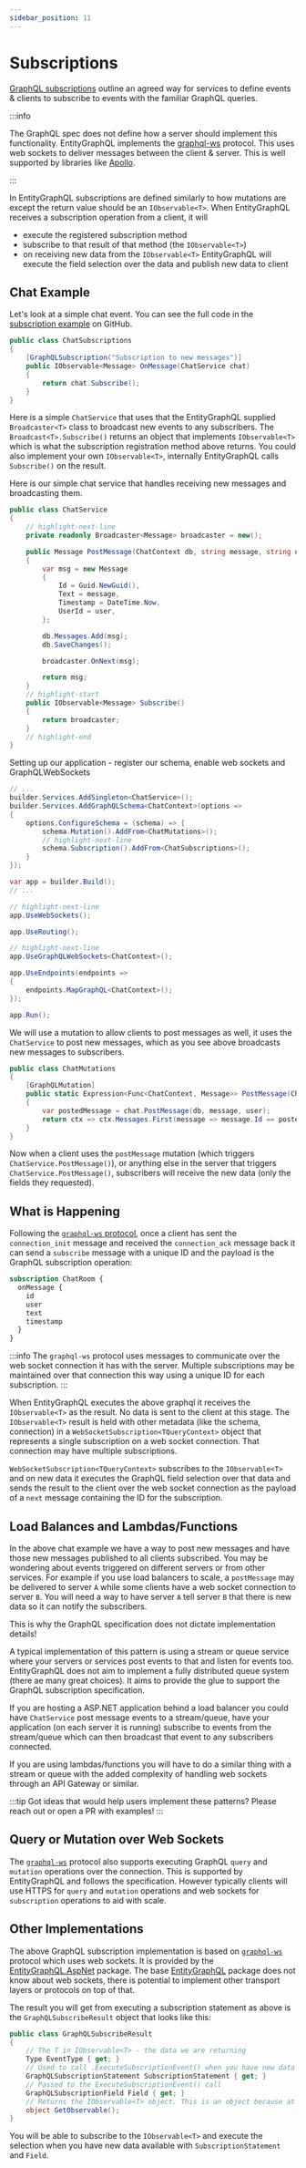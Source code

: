 ```yaml
---
sidebar_position: 11
---
```


# Subscriptions

[GraphQL subscriptions](https://spec.graphql.org/October2021/#sec-Subscription) outline an agreed way for services to define events & clients to subscribe to events with the familiar GraphQL queries.

:::info

The GraphQL spec does not define how a server should implement this functionality. EntityGraphQL implements the [graphql-ws](https://github.com/enisdenjo/graphql-ws/blob/master/PROTOCOL.md) protocol. This uses web sockets to deliver messages between the client & server. This is well supported by libraries like [Apollo](https://www.apollographql.com/docs/react/data/subscriptions/).

:::

In EntityGraphQL subscriptions are defined similarly to how mutations are except the return value should be an `IObservable<T>`. When EntityGraphQL receives a subscription operation from a client, it will

- execute the registered subscription method
- subscribe to that result of that method (the `IObservable<T>`)
- on receiving new data from the `IObservable<T>` EntityGraphQL will execute the field selection over the data and publish new data to client

## Chat Example

Let's look at a simple chat event. You can see the full code in the [subscription example](https://github.com/EntityGraphQL/EntityGraphQL/tree/master/src/examples/subscriptions) on GitHub.

```cs
public class ChatSubscriptions
{
    [GraphQLSubscription("Subscription to new messages")]
    public IObservable<Message> OnMessage(ChatService chat)
    {
        return chat.Subscribe();
    }
}
```

Here is a simple `ChatService` that uses that the EntityGraphQL supplied `Broadcaster<T>` class to broadcast new events to any subscribers. The `Broadcast<T>.Subscribe()` returns an object that implements `IObservable<T>` which is what the subscription registration method above returns. You could also implement your own `IObservable<T>`, internally EntityGraphQL calls `Subscribe()` on the result.

Here is our simple chat service that handles receiving new messages and broadcasting them.

```cs
public class ChatService
{
    // highlight-next-line
    private readonly Broadcaster<Message> broadcaster = new();

    public Message PostMessage(ChatContext db, string message, string user)
    {
        var msg = new Message
        {
            Id = Guid.NewGuid(),
            Text = message,
            Timestamp = DateTime.Now,
            UserId = user,
        };

        db.Messages.Add(msg);
        db.SaveChanges();

        broadcaster.OnNext(msg);

        return msg;
    }
    // highlight-start
    public IObservable<Message> Subscribe()
    {
        return broadcaster;
    }
    // highlight-end
}
```

Setting up our application - register our schema, enable web sockets and GraphQLWebSockets

```cs
// ...
builder.Services.AddSingleton<ChatService>();
builder.Services.AddGraphQLSchema<ChatContext>(options =>
{
    options.ConfigureSchema = (schema) => {
        schema.Mutation().AddFrom<ChatMutations>();
        // highlight-next-line
        schema.Subscription().AddFrom<ChatSubscriptions>();
    }
});

var app = builder.Build();
// ...

// highlight-next-line
app.UseWebSockets();

app.UseRouting();

// highlight-next-line
app.UseGraphQLWebSockets<ChatContext>();

app.UseEndpoints(endpoints =>
{
    endpoints.MapGraphQL<ChatContext>();
});

app.Run();
```

We will use a mutation to allow clients to post messages as well, it uses the `ChatService` to post new messages, which as you see above broadcasts new messages to subscribers.

```cs
public class ChatMutations
{
    [GraphQLMutation]
    public static Expression<Func<ChatContext, Message>> PostMessage(ChatContext db, string message, string user, ChatService chat)
    {
        var postedMessage = chat.PostMessage(db, message, user);
        return ctx => ctx.Messages.First(message => message.Id == postedMessage.Id);
    }
}
```

Now when a client uses the `postMessage` mutation (which triggers `ChatService.PostMessage()`), or anything else in the server that triggers `ChatService.PostMessage()`, subscribers will receive the new data (only the fields they requested).

## What is Happening

Following the [`graphql-ws` protocol](https://github.com/enisdenjo/graphql-ws/blob/master/PROTOCOL.md), once a client has sent the `connection_init` message and received the `connection_ack` message back it can send a `subscribe` message with a unique ID and the payload is the GraphQL subscription operation:

```graphql
subscription ChatRoom {
  onMessage {
    id
    user
    text
    timestamp
  }
}
```

:::info
The `graphql-ws` protocol uses messages to communicate over the web socket connection it has with the server. Multiple subscriptions may be maintained over that connection this way using a unique ID for each subscription.
:::

When EntityGraphQL executes the above graphql it receives the `IObservable<T>` as the result. No data is sent to the client at this stage. The `IObservable<T>` result is held with other metadata (like the schema, connection) in a `WebSocketSubscription<TQueryContext>` object that represents a single subscription on a web socket connection. That connection may have multiple subscriptions.

`WebSocketSubscription<TQueryContext>` subscribes to the `IObservable<T>` and on new data it executes the GraphQL field selection over that data and sends the result to the client over the web socket connection as the payload of a `next` message containing the ID for the subscription.

## Load Balances and Lambdas/Functions

In the above chat example we have a way to post new messages and have those new messages published to all clients subscribed. You may be wondering about events triggered on different servers or from other services. For example if you use load balancers to scale, a `postMessage` may be delivered to server `A` while some clients have a web socket connection to server `B`. You will need a way to have server `A` tell server `B` that there is new data so it can notify the subscribers.

This is why the GraphQL specification does not dictate implementation details!

A typical implementation of this pattern is using a stream or queue service where your servers or services post events to that and listen for events too. EntityGraphQL does not aim to implement a fully distributed queue system (there ae many great choices). It aims to provide the glue to support the GraphQL subscription specification.

If you are hosting a ASP.NET application behind a load balancer you could have `ChatService` post message events to a stream/queue, have your application (on each server it is running) subscribe to events from the stream/queue which can then broadcast that event to any subscribers connected.

If you are using lambdas/functions you will have to do a similar thing with a stream or queue with the added complexity of handling web sockets through an API Gateway or similar.

:::tip
Got ideas that would help users implement these patterns? Please reach out or open a PR with examples!
:::

## Query or Mutation over Web Sockets

The [`graphql-ws`](https://github.com/enisdenjo/graphql-ws/blob/master/PROTOCOL.md#single-result-operation) protocol also supports executing GraphQL `query` and `mutation` operations over the connection. This is supported by EntityGraphQL and follows the specification. However typically clients will use HTTPS for `query` and `mutation` operations and web sockets for `subscription` operations to aid with scale.

## Other Implementations

The above GraphQL subscription implementation is based on [`graphql-ws`](https://github.com/enisdenjo/graphql-ws/blob/master/PROTOCOL.md) protocol which uses web sockets. It is provided by the [EntityGraphQL.AspNet](https://www.nuget.org/packages/EntityGraphQL.AspNet) package. The base [EntityGraphQL](https://www.nuget.org/packages/EntityGraphQL) package does not know about web sockets, there is potential to implement other transport layers or protocols on top of that.

The result you will get from executing a subscription statement as above is the `GraphQLSubscribeResult` object that looks like this:

```cs
public class GraphQLSubscribeResult
{
    // The T in IObservable<T> - the data we are returning
    Type EventType { get; }
    // Used to call .ExecuteSubscriptionEvent() when you have new data
    GraphQLSubscriptionStatement SubscriptionStatement { get; }
    // Passed to the ExecuteSubscriptionEvent() call
    GraphQLSubscriptionField Field { get; }
    // Returns the IObservable<T> object. This is an object because at compile time we can't just cast the IObservable<T> as T is not known to us. See GraphQLSubscriptionStatement.ExecuteAsync() to see where this is created
    object GetObservable();
}
```

You will be able to subscribe to the `IObservable<T>` and execute the selection when you have new data available with `SubscriptionStatement` and `Field`.

